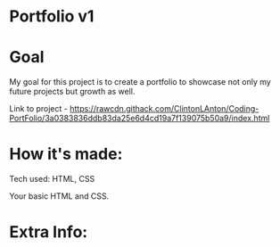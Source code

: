# Portfolio v1
# Goal 
My goal for this project is to create a portfolio to showcase not only my future projects but growth as well. 

Link to project - https://rawcdn.githack.com/ClintonLAnton/Coding-PortFolio/3a0383836ddb83da25e6d4cd19a7f139075b50a9/index.html

# How it's made:
<bold>Tech used:<bold> HTML, CSS

Your basic HTML and CSS. 

# Extra Info:
